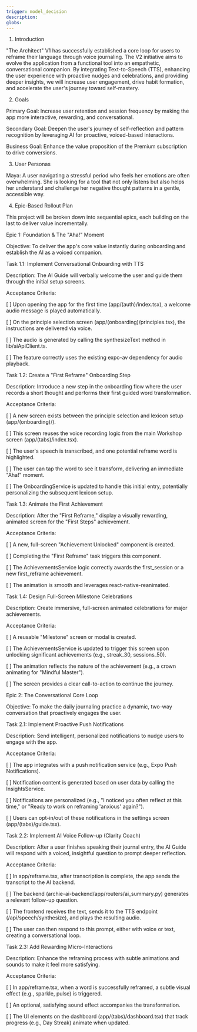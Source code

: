 ```yaml
---
trigger: model_decision
description: 
globs: 
---
```

1. Introduction

"The Architect" V1 has successfully established a core loop for users to reframe their language through voice journaling. The V2 initiative aims to evolve the application from a functional tool into an empathetic, conversational companion. By integrating Text-to-Speech (TTS), enhancing the user experience with proactive nudges and celebrations, and providing deeper insights, we will increase user engagement, drive habit formation, and accelerate the user's journey toward self-mastery.

2. Goals

Primary Goal: Increase user retention and session frequency by making the app more interactive, rewarding, and conversational.

Secondary Goal: Deepen the user's journey of self-reflection and pattern recognition by leveraging AI for proactive, voiced-based interactions.

Business Goal: Enhance the value proposition of the Premium subscription to drive conversions.

3. User Personas

Maya: A user navigating a stressful period who feels her emotions are often overwhelming. She is looking for a tool that not only listens but also helps her understand and challenge her negative thought patterns in a gentle, accessible way.

4. Epic-Based Rollout Plan

This project will be broken down into sequential epics, each building on the last to deliver value incrementally.

Epic 1: Foundation & The "Aha!" Moment

Objective: To deliver the app's core value instantly during onboarding and establish the AI as a voiced companion.

Task 1.1: Implement Conversational Onboarding with TTS

Description: The AI Guide will verbally welcome the user and guide them through the initial setup screens.

Acceptance Criteria:

[ ] Upon opening the app for the first time (app/(auth)/index.tsx), a welcome audio message is played automatically.

[ ] On the principle selection screen (app/(onboarding)/principles.tsx), the instructions are delivered via voice.

[ ] The audio is generated by calling the synthesizeText method in lib/aiApiClient.ts.

[ ] The feature correctly uses the existing expo-av dependency for audio playback.

Task 1.2: Create a "First Reframe" Onboarding Step

Description: Introduce a new step in the onboarding flow where the user records a short thought and performs their first guided word transformation.

Acceptance Criteria:

[ ] A new screen exists between the principle selection and lexicon setup (app/(onboarding)/).

[ ] This screen reuses the voice recording logic from the main Workshop screen (app/(tabs)/index.tsx).

[ ] The user's speech is transcribed, and one potential reframe word is highlighted.

[ ] The user can tap the word to see it transform, delivering an immediate "Aha!" moment.

[ ] The OnboardingService is updated to handle this initial entry, potentially personalizing the subsequent lexicon setup.

Task 1.3: Animate the First Achievement

Description: After the "First Reframe," display a visually rewarding, animated screen for the "First Steps" achievement.

Acceptance Criteria:

[ ] A new, full-screen "Achievement Unlocked" component is created.

[ ] Completing the "First Reframe" task triggers this component.

[ ] The AchievementsService logic correctly awards the first_session or a new first_reframe achievement.

[ ] The animation is smooth and leverages react-native-reanimated.

Task 1.4: Design Full-Screen Milestone Celebrations

Description: Create immersive, full-screen animated celebrations for major achievements.

Acceptance Criteria:

[ ] A reusable "Milestone" screen or modal is created.

[ ] The AchievementsService is updated to trigger this screen upon unlocking significant achievements (e.g., streak_30, sessions_50).

[ ] The animation reflects the nature of the achievement (e.g., a crown animating for "Mindful Master").

[ ] The screen provides a clear call-to-action to continue the journey.

Epic 2: The Conversational Core Loop

Objective: To make the daily journaling practice a dynamic, two-way conversation that proactively engages the user.

Task 2.1: Implement Proactive Push Notifications

Description: Send intelligent, personalized notifications to nudge users to engage with the app.

Acceptance Criteria:

[ ] The app integrates with a push notification service (e.g., Expo Push Notifications).

[ ] Notification content is generated based on user data by calling the InsightsService.

[ ] Notifications are personalized (e.g., "I noticed you often reflect at this time," or "Ready to work on reframing 'anxious' again?").

[ ] Users can opt-in/out of these notifications in the settings screen (app/(tabs)/guide.tsx).

Task 2.2: Implement AI Voice Follow-up (Clarity Coach)

Description: After a user finishes speaking their journal entry, the AI Guide will respond with a voiced, insightful question to prompt deeper reflection.

Acceptance Criteria:

[ ] In app/reframe.tsx, after transcription is complete, the app sends the transcript to the AI backend.

[ ] The backend (archie-ai-backend/app/routers/ai_summary.py) generates a relevant follow-up question.

[ ] The frontend receives the text, sends it to the TTS endpoint (/api/speech/synthesize), and plays the resulting audio.

[ ] The user can then respond to this prompt, either with voice or text, creating a conversational loop.

Task 2.3: Add Rewarding Micro-Interactions

Description: Enhance the reframing process with subtle animations and sounds to make it feel more satisfying.

Acceptance Criteria:

[ ] In app/reframe.tsx, when a word is successfully reframed, a subtle visual effect (e.g., sparkle, pulse) is triggered.

[ ] An optional, satisfying sound effect accompanies the transformation.

[ ] The UI elements on the dashboard (app/(tabs)/dashboard.tsx) that track progress (e.g., Day Streak) animate when updated.